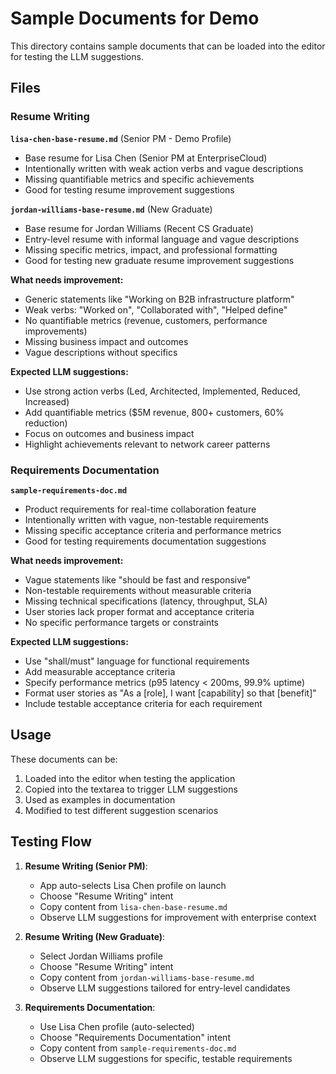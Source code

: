 # Sample Documents for Demo

This directory contains sample documents that can be loaded into the editor for testing the LLM suggestions.

## Files

### Resume Writing

**`lisa-chen-base-resume.md`** (Senior PM - Demo Profile)
- Base resume for Lisa Chen (Senior PM at EnterpriseCloud)
- Intentionally written with weak action verbs and vague descriptions
- Missing quantifiable metrics and specific achievements
- Good for testing resume improvement suggestions

**`jordan-williams-base-resume.md`** (New Graduate)
- Base resume for Jordan Williams (Recent CS Graduate)
- Entry-level resume with informal language and vague descriptions
- Missing specific metrics, impact, and professional formatting
- Good for testing new graduate resume improvement suggestions

**What needs improvement:**
- Generic statements like "Working on B2B infrastructure platform"
- Weak verbs: "Worked on", "Collaborated with", "Helped define"
- No quantifiable metrics (revenue, customers, performance improvements)
- Missing business impact and outcomes
- Vague descriptions without specifics

**Expected LLM suggestions:**
- Use strong action verbs (Led, Architected, Implemented, Reduced, Increased)
- Add quantifiable metrics ($5M revenue, 800+ customers, 60% reduction)
- Focus on outcomes and business impact
- Highlight achievements relevant to network career patterns

### Requirements Documentation

**`sample-requirements-doc.md`**
- Product requirements for real-time collaboration feature
- Intentionally written with vague, non-testable requirements
- Missing specific acceptance criteria and performance metrics
- Good for testing requirements documentation suggestions

**What needs improvement:**
- Vague statements like "should be fast and responsive"
- Non-testable requirements without measurable criteria
- Missing technical specifications (latency, throughput, SLA)
- User stories lack proper format and acceptance criteria
- No specific performance targets or constraints

**Expected LLM suggestions:**
- Use "shall/must" language for functional requirements
- Add measurable acceptance criteria
- Specify performance metrics (p95 latency < 200ms, 99.9% uptime)
- Format user stories as "As a [role], I want [capability] so that [benefit]"
- Include testable acceptance criteria for each requirement

## Usage

These documents can be:
1. Loaded into the editor when testing the application
2. Copied into the textarea to trigger LLM suggestions
3. Used as examples in documentation
4. Modified to test different suggestion scenarios

## Testing Flow

1. **Resume Writing (Senior PM)**:
   - App auto-selects Lisa Chen profile on launch
   - Choose "Resume Writing" intent
   - Copy content from `lisa-chen-base-resume.md`
   - Observe LLM suggestions for improvement with enterprise context

2. **Resume Writing (New Graduate)**:
   - Select Jordan Williams profile
   - Choose "Resume Writing" intent
   - Copy content from `jordan-williams-base-resume.md`
   - Observe LLM suggestions tailored for entry-level candidates

3. **Requirements Documentation**:
   - Use Lisa Chen profile (auto-selected)
   - Choose "Requirements Documentation" intent
   - Copy content from `sample-requirements-doc.md`
   - Observe LLM suggestions for specific, testable requirements
